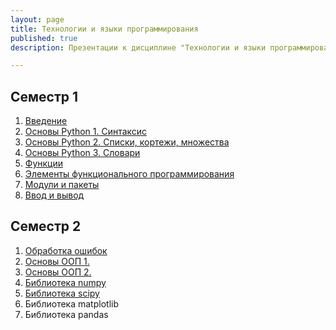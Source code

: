 ```yaml
---
layout: page
title: Технологии и языки программирования
published: true
description: Презентации к дисциплине "Технологии и языки программирования" для студентов первого курса Института ракетно-космической техники Самарского университета.

---
```


## Семестр 1

1. [Введение](https://drive.google.com/open?id=0B8W8o1Z482f6d1lzbGxDNDlybVU)
1. [Основы Python 1. Синтаксис](https://drive.google.com/open?id=0B8W8o1Z482f6WmtVaGhGRm5nT1E)
1. [Основы Python 2. Списки, кортежи, множества](https://drive.google.com/open?id=0B8W8o1Z482f6VENZQmNsZHBSV1U)
1. [Основы Python 3. Словари](https://drive.google.com/file/d/1FnPa2vEMksex8Hi_tkq8HeP1pVTkRtYW/view?usp=sharing)
1. [Функции](https://drive.google.com/open?id=0B8W8o1Z482f6NXFxRXFWMjY1eTA)
1. [Элементы функционального программирования](https://drive.google.com/open?id=1pzVSNjzYdzCc3pUiD3LDEXrCfSLl6vay)
1. [Модули и пакеты](https://drive.google.com/open?id=1jjqi83OjRrvt7aWhJvScOztmkCTd7ALV)
1. [Ввод и вывод](https://drive.google.com/open?id=1Hn7MAXuZ8QQZaS50XmmnXKGqTS8BCqgv)

## Семестр 2

1. [Обработка ошибок](https://drive.google.com/open?id=1WW-7AaxddKwNeXIayoGS7i_d52044XwE)
1. [Основы ООП 1.](https://drive.google.com/open?id=1fTFh8oqlxZq8sIM3TX7gGzDcRhRf6BA0)
1. [Основы ООП 2.](https://drive.google.com/open?id=14FiN_xQJ9wt3JT-9eK2pH5bMclVKBcuh)
1. [Библиотека numpy](https://drive.google.com/file/d/1YQysF89HK5c_cI6A-EwdsqPIC0ZcdWj7/view?usp=sharing)
1. [Библиотека scipy](https://drive.google.com/file/d/1yLo0EQbdrXXM-SkNfeKSRnGr5raor4DV/view?usp=sharing)
1. Библиотека matplotlib
1. Библиотека pandas
